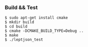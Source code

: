 
### Build && Test

```
$ sudo apt-get install cmake
$ mkdir build
$ cd build
$ cmake -DCMAKE_BUILD_TYPE=Debug ..
$ make
$ ./leptjson_test
```